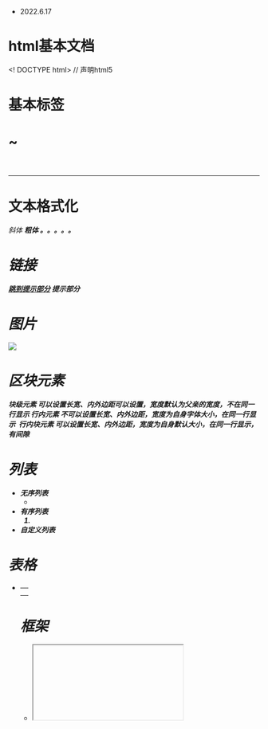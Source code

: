 * 2022.6.17
# html基本文档
<! DOCTYPE html> // 声明html5
<html>
 <head>
  <meta>
  <title></title>
 </head>
 <body></body>
</html>

# 基本标签
<h1>~<h6>
<p>
<br>
<hr>
<!-- 注释 -->

# 文本格式化
<em> 斜体
<b>  粗体  。。。。。

# 链接
 <a href=""></a>
 <a href="#id">跳到提示部分</a>
 <a id="id">提示部分</a>

# 图片
 <img src="url">

# 区块元素
 <div>   块级元素   可以设置长宽、内外边距可以设置，宽度默认为父亲的宽度，不在同一行显示
 <span>  行内元素   不可以设置长宽、内外边距，宽度为自身字体大小，在同一行显示
 <img>   行内块元素  可以设置长宽、内外边距，宽度为自身默认大小，在同一行显示，有间隙
 
# 列表
* 无序列表   <ul><li></li></ul>
* 有序列表   <ol><li></li></ol>
* 自定义列表   <dl><dt></dt><dd></dd></dl>

# 表格
* <table>
<tr>
   <th></th>
      </tr>
<tr>
   <td></td>
      </tr>
</table>

# 框架
* <iframe src="">

# 表单
* <form>
    <input type="text">
    <select>
      <option></option>
     </select>
    <textarea></textarea>
   </form>

# 实体
* &lt = <
* &gt = >





# HTML5 Canvas(画布)
* <canvas width="" height="">  通过javascript操作绘图

# HTML5 SVG(可缩放矢量图形)
# HTML5 MathML(数学标记语言)
# HTML5 拖放
# HTML5 地理定位
# HTML5 Video(视频)
# HTML5 Audio(音频)
# HTML5 input(新增类型)
# HTML5 表单元素
# HTML5 表单属性
# HTML5 语义元素
* <header> <nav>.....
# HTML5 web储存
* localStorage 长久保存数据
* sessionStorage 临时保存
# HTML5 web sql数据库
# HTML5 应用程序缓存
# HTML5 web workers
# HTML5 服务器发送事件
# HTML5 WebSocket